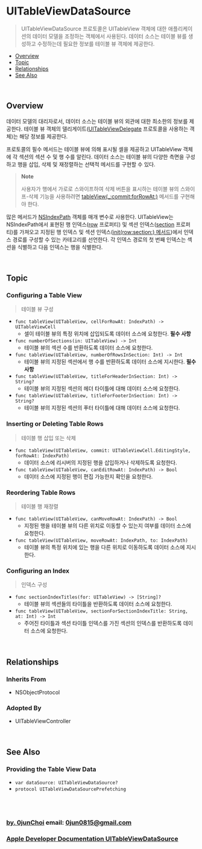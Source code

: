 # UITableViewDataSource
> UITableViewDataSource 프로토콜은 UITableView 객체에 대한 애플리케이션의 데이터 모델을 조정하는 객체에서 사용된다. 데이터 소스는 테이블 뷰를 생성하고 수정하는데 필요한 정보를 테이블 뷰 객체에 제공한다.


* [Overview](#overview)
* [Topic](#topic)
* [Relationships](#relationships)
* [See Also](#see-also)


&nbsp;      
## Overview
데이터 모델의 대리자로서, 데이터 소스는 테이블 뷰의 외관에 대한 최소한의 정보를 제공한다. 테이블 뷰 객체의 델리게이트([UITableViewDelegate](https://developer.apple.com/documentation/uikit/uitableviewdelegate) 프로토콜을 사용하는 객체)는 해당 정보를 제공한다. 


프로토콜의 필수 메서드는 테이블 뷰에 의해 표시될 셀을 제공하고 UITableView 객체에 각 섹션의 섹션 수 및 행 수를 알린다. 데이터 소스는 테이블 뷰의 다양한 측면을 구성하고 행을 삽입, 삭제 및 재정렬하는 선택적 메서드를 구현할 수 있다.


> **Note**
>
> 사용자가 행에서 가로로 스와이프하여 삭제 버튼을 표시하는 테이블 뷰의 스와이프-삭제 기능을 사용하려면 [tableView(_:commit:forRowAt:)](https://developer.apple.com/documentation/uikit/uitableviewdatasource/1614871-tableview) 메서드를 구현해야 한다.


많은 메서드가 [NSIndexPath](https://developer.apple.com/documentation/foundation/nsindexpath) 객체를 매개 변수로 사용한다. UITableView는 NSIndexPath에서 표현된 행 인덱스([row](https://developer.apple.com/documentation/foundation/nsindexpath/1614853-row) 프로퍼티) 및 섹션 인덱스([section](https://developer.apple.com/documentation/foundation/nsindexpath/1528298-section) 프로퍼티)를 가져오고 지정된 행 인덱스 및 섹션 인덱스([init(row:section:) 메서드](https://developer.apple.com/documentation/foundation/nsindexpath/1614934-init))에서 인덱스 경로를 구성할 수 있는 카테고리를 선언한다. 각 인덱스 경로의 첫 번째 인덱스는 섹션을 식별하고 다음 인덱스는 행을 식별한다. 


&nbsp;      
## Topic
### Configuring a Table View
> 테이블 뷰 구성

* `func tableView(UITableView, cellForRowAt: IndexPath) -> UITableViewCell`
    * 셀이 테이블 뷰의 특정 위치에 삽입되도록 데이터 소스에 요청한다. **필수 사항**
* `func numberOfSections(in: UITableView) -> Int`
    * 테이블 뷰의 섹션 수를 반환하도록 데이터 소스에 요청한다.
* `func tableView(UITableView, numberOfRowsInSection: Int) -> Int`
    * 테이블 뷰의 지정된 섹션에서 행 수를 반환하도록 데이터 소스에 지시한다. **필수 사항**
* `func tableView(UITableView, titleForHeaderInSection: Int) -> String?`
    * 테이블 뷰의 지정된 섹션의 헤더 타이틀에 대해 데이터 소스에 요청한다.
* `func tableView(UITableView, titleForFooterInSection: Int) -> String?`
    * 테이블 뷰의 지정된 섹션의 푸터 타이틀에 대해 데이터 소스에 요청한다.


### Inserting or Deleting Table Rows
> 테이블 행 삽입 또는 삭제

* `func tableView(UITableView, commit: UITableViewCell.EditingStyle, forRowAt: IndexPath)`
    * 데이터 소스에 리시버의 지정된 행을 삽입하거나 삭제하도록 요청한다.
* `func tableView(UITableView, canEditRowAt: IndexPath) -> Bool`
    * 데이터 소스에 지정된 행이 편집 가능한지 확인을 요청한다.


### Reordering Table Rows
> 테이블 행 재정렬

* `func tableView(UITableView, canMoveRowAt: IndexPath) -> Bool`
    * 지정된 행을 테이블 뷰의 다른 위치로 이동할 수 있는지 여부를 데이터 소스에 요청한다.
* `func tableView(UITableView, moveRowAt: IndexPath, to: IndexPath)`
    * 테이블 뷰의 특정 위치에 있는 행을 다른 위치로 이동하도록 데이터 소스에 지시한다.


### Configuring an Index
> 인덱스 구성

* `func sectionIndexTitles(for: UITableView) -> [String]?`
    * 테이블 뷰의 섹션들의 타이틀을 반환하도록 데이터 소스에 요청한다.
* `func tableView(UITableView, sectionForSectionIndexTitle: String, at: Int) -> Int`
    * 주어진 타이틀과 섹션 타이틀 인덱스를 가진 섹션의 인덱스를 반환하도록 데이터 소스에 요청한다.


&nbsp; 
## Relationships
### Inherits From
* NSObjectProtocol


### Adopted By
* UITableViewController


&nbsp; 
## See Also
### Providing the Table View Data
* `var dataSource: UITableViewDataSource?`
* `protocol UITableViewDataSourcePrefetching`


&nbsp;      
&nbsp;      
### [by. 0junChoi](https://github.com/0jun0815) email: <0jun0815@gmail.com>
### [Apple Developer Documentation UITableViewDataSource](https://developer.apple.com/documentation/uikit/uitableviewdatasource)
